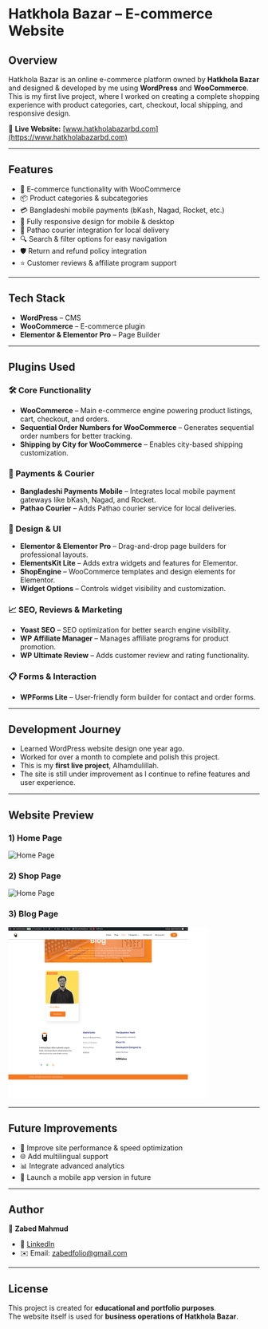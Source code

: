 # Hatkhola Bazar – E-commerce Website  

## Overview  
Hatkhola Bazar is an online e-commerce platform owned by **Hatkhola Bazar** and designed & developed by me using **WordPress** and **WooCommerce**.  
This is my first live project, where I worked on creating a complete shopping experience with product categories, cart, checkout, local shipping, and responsive design.  

🔗 **Live Website:** [www.hatkholabazarbd.com](https://www.hatkholabazarbd.com)  

---

## Features  
- 🛒 E-commerce functionality with WooCommerce  
- 📦 Product categories & subcategories  
- 💳 Bangladeshi mobile payments (bKash, Nagad, Rocket, etc.)  
- 📱 Fully responsive design for mobile & desktop  
- 🚚 Pathao courier integration for local delivery  
- 🔍 Search & filter options for easy navigation  
- 🛡️ Return and refund policy integration  
- ⭐ Customer reviews & affiliate program support  

---

## Tech Stack  
- **WordPress** – CMS  
- **WooCommerce** – E-commerce plugin  
- **Elementor & Elementor Pro** – Page Builder  

---

## Plugins Used  

### 🛠️ Core Functionality  
- **WooCommerce** – Main e-commerce engine powering product listings, cart, checkout, and orders.  
- **Sequential Order Numbers for WooCommerce** – Generates sequential order numbers for better tracking.  
- **Shipping by City for WooCommerce** – Enables city-based shipping customization.  

### 📱 Payments & Courier  
- **Bangladeshi Payments Mobile** – Integrates local mobile payment gateways like bKash, Nagad, and Rocket.  
- **Pathao Courier** – Adds Pathao courier service for local deliveries.  

### 🎨 Design & UI  
- **Elementor & Elementor Pro** – Drag-and-drop page builders for professional layouts.  
- **ElementsKit Lite** – Adds extra widgets and features for Elementor.  
- **ShopEngine** – WooCommerce templates and design elements for Elementor.  
- **Widget Options** – Controls widget visibility and customization.  

### 📈 SEO, Reviews & Marketing  
- **Yoast SEO** – SEO optimization for better search engine visibility.  
- **WP Affiliate Manager** – Manages affiliate programs for product promotion.  
- **WP Ultimate Review** – Adds customer review and rating functionality.  

### 📋 Forms & Interaction  
- **WPForms Lite** – User-friendly form builder for contact and order forms.  

---

## Development Journey  
- Learned WordPress website design one year ago.  
- Worked for over a month to complete and polish this project.  
- This is my **first live project**, Alhamdulillah.  
- The site is still under improvement as I continue to refine features and user experience.  

---

## Website Preview  

### 1) Home Page  
<div>
  <img src="home-page.png" alt="Home Page" width="400">
</div>

### 2) Shop Page  
<div>
  <img src="shop-page.png" alt="Home Page" width="400">
</div>

### 3) Blog Page  
<div>
  <img src="blog-page.png" alt="Home Page" width="400">
</div>  

---

## Future Improvements  
- 🔄 Improve site performance & speed optimization  
- 🌐 Add multilingual support  
- 📊 Integrate advanced analytics  
- 📱 Launch a mobile app version in future  

---

## Author  
👤 **Zabed Mahmud**  
- 💼 [LinkedIn](https://www.linkedin.com/in/zabedfolio/)  
- ✉️ Email: [zabedfolio@gmail.com](mailto:zabedfolio@gmail.com)  

---

## License  
This project is created for **educational and portfolio purposes**.  
The website itself is used for **business operations of Hatkhola Bazar**.  
